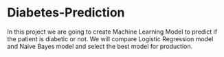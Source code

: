 # Diabetes-Prediction
In this project we are going to create Machine Learning Model to predict if the patient is diabetic or not. We will compare Logistic Regression model and Naive Bayes model and select the best model for production.
